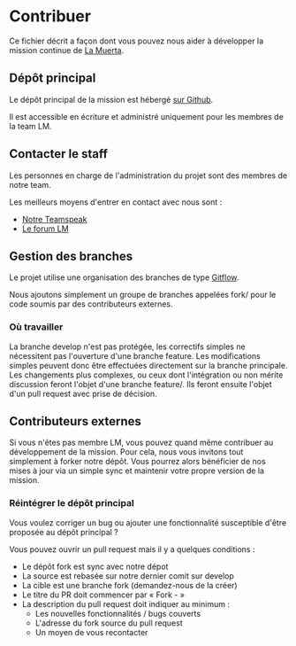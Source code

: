 # Contribuer

Ce fichier décrit a façon dont vous pouvez nous aider à développer la mission continue de [La Muerta](https://www.lamuerta.fr).

## Dépôt principal

Le dépôt principal de la mission est hébergé [sur Github](https://github.com/lamuerta/DailyWarfare).

Il est accessible en écriture et administré uniquement pour les membres de la team LM.

## Contacter le staff

Les personnes en charge de l'administration du projet sont des membres de notre team.

Les meilleurs moyens d'entrer en contact avec nous sont :

* [Notre Teamspeak](ts3server://ts3.lamuerta.fr)
* [Le forum LM](https://forum.lamuerta.fr)

## Gestion des branches

Le projet utilise une organisation des branches de type [Gitflow](https://danielkummer.github.io/git-flow-cheatsheet/index.fr_FR.html).

Nous ajoutons simplement un groupe de branches appelées fork/ pour le code soumis par des contributeurs externes.

### Où travailler

La branche develop n'est pas protégée, les correctifs simples ne nécessitent pas l'ouverture d'une branche feature.
Les modifications simples peuvent donc être effectuées directement sur la branche principale.
Les changements plus complexes, ou ceux dont l'intégration ou non mérite discussion feront l'objet d'une branche feature/.
Ils feront ensuite l'objet d'un pull request avec prise de décision.

## Contributeurs externes

Si vous n'êtes pas membre LM, vous pouvez quand même contribuer au développement de la mission.
Pour cela, nous vous invitons tout simplement à forker notre dépôt.
Vous pourrez alors bénéficier de nos mises à jour via un simple sync et maintenir votre propre version de la mission.

### Réintégrer le dépôt principal

Vous voulez corriger un bug ou ajouter une fonctionnalité susceptible d'être proposée au dépôt principal ?

Vous pouvez ouvrir un pull request mais il y a quelques conditions :
* Le dépôt fork est sync avec notre dépot
* La source est rebasée sur notre dernier comit sur develop
* La cible est une branche fork (demandez-nous de la créer)
* Le titre du PR doit commencer par « Fork - »
* La description du pull request doit indiquer au minimum :
    * Les nouvelles fonctionnalités / bugs couverts
    * L'adresse du fork source du pull request
    * Un moyen de vous recontacter
